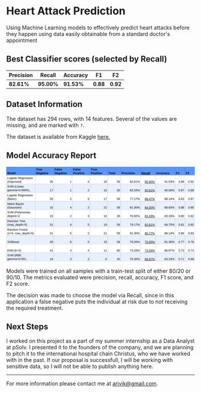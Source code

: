 # Heart Attack Prediction

Using Machine Learning models to effectively predict heart attacks before they happen using data easily obtainable from a standard doctor's appointment

## Best Classifier scores (selected by Recall)

| **Precision** | **Recall** | **Accuracy** | **F1**   | **F2**   |
| ------------- | ---------- | ------------ | -------- | -------- |
| **82.61%**    | **95.00%** | **91.53%**   | **0.88** | **0.92** |

## Dataset Information

The dataset has 294 rows, with 14 features. Several of the values are missing, and are marked with `?`.

The dataset is available from Kaggle [here.](https://www.kaggle.com/imnikhilanand/heart-attack-prediction)

## Model Accuracy Report

![Model Accuracy Report](./Model%20Accuracy%20Report.png)

Models were trained on all samples with a train-test split of either 80/20 or 90/10. The metrics evaluated were precision, recall, accuracy, F1 score, and F2 score.

The decision was made to choose the model via Recall, since in this application a false negative puts the individual at risk due to not receiving the required treatment.

## Next Steps

I worked on this project as a part of my summer internship as a Data Analyst at pSolv. I presented it to the founders of the company, and we are planning to pitch it to the international hospital chain Christus, who we have worked with in the past. If our proposal is successfull, I will be working with sensitive data, so I will not be able to publish anything here.

---

For more information please contact me at arjvik@gmail.com.
